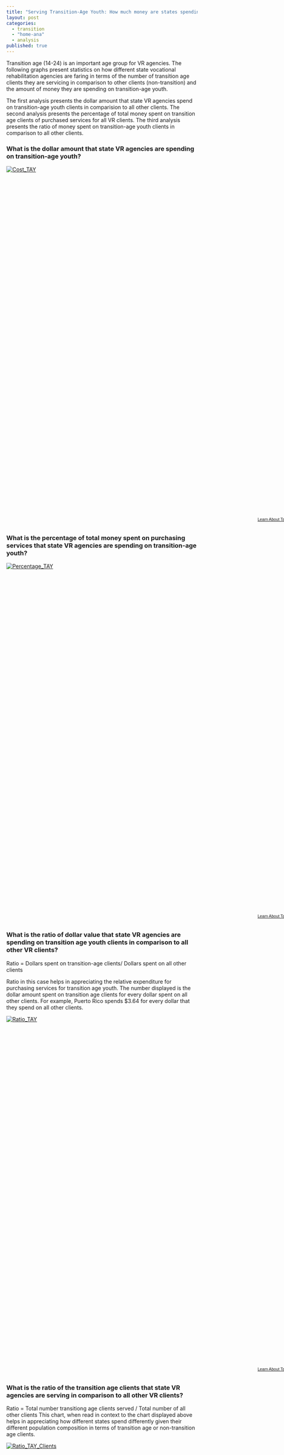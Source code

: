 ```yaml
---
title: "Serving Transition-Age Youth: How much money are states spending?"
layout: post
categories: 
  - transition
  - "home-ana"
  - analysis
published: true
---
```


Transition age (14-24) is an important age group for VR agencies. The following graphs present statistics on how different state vocational rehabilitation agencies are faring in terms of the number of transition age clients they are servicing in comparison to other clients (non-transition) and the amount of money they are spending on transition-age youth. 

The first analysis presents the dollar amount that state VR agencies spend on transition-age youth clients in comparision to all other clients. The second analysis presents the percentage of total money spent on transition age clients of purchased services for all VR clients. The third analysis presents the ratio of money spent on transition-age youth clients in comparison to all other clients. 

### What is the dollar amount that state VR agencies are spending on transition-age youth?

<script type='text/javascript' src='https://public.tableausoftware.com/javascripts/api/viz_v1.js'></script><div class='tableauPlaceholder' style='width: 768px; height: 924px;'><noscript><a href='#'><img alt='Cost_TAY ' src='https:&#47;&#47;public.tableausoftware.com&#47;static&#47;images&#47;TA&#47;TAY&#47;Cost_TAY&#47;1_rss.png' style='border: none' /></a></noscript><object class='tableauViz' width='768' height='924' style='display:none;'><param name='host_url' value='https%3A%2F%2Fpublic.tableausoftware.com%2F' /> <param name='site_root' value='' /><param name='name' value='TAY&#47;Cost_TAY' /><param name='tabs' value='no' /><param name='toolbar' value='yes' /><param name='static_image' value='https:&#47;&#47;public.tableausoftware.com&#47;static&#47;images&#47;TA&#47;TAY&#47;Cost_TAY&#47;1.png' /> <param name='animate_transition' value='yes' /><param name='display_static_image' value='yes' /><param name='display_spinner' value='yes' /><param name='display_overlay' value='yes' /><param name='display_count' value='yes' /></object></div><div style='width:768px;height:22px;padding:0px 10px 0px 0px;color:black;font:normal 8pt verdana,helvetica,arial,sans-serif;'><div style='float:right; padding-right:8px;'><a href='http://www.tableausoftware.com/public/about-tableau-products?ref=https://public.tableausoftware.com/views/TAY/Cost_TAY' target='_blank'>Learn About Tableau</a></div></div>

### What is the percentage of total money spent on purchasing services that state VR agencies are spending on transition-age youth?

<script type='text/javascript' src='https://public.tableausoftware.com/javascripts/api/viz_v1.js'></script><div class='tableauPlaceholder' style='width: 768px; height: 924px;'><noscript><a href='#'><img alt='Percentage_TAY ' src='https:&#47;&#47;public.tableausoftware.com&#47;static&#47;images&#47;TA&#47;TAY&#47;Percentage_TAY&#47;1_rss.png' style='border: none' /></a></noscript><object class='tableauViz' width='768' height='924' style='display:none;'><param name='host_url' value='https%3A%2F%2Fpublic.tableausoftware.com%2F' /> <param name='site_root' value='' /><param name='name' value='TAY&#47;Percentage_TAY' /><param name='tabs' value='no' /><param name='toolbar' value='yes' /><param name='static_image' value='https:&#47;&#47;public.tableausoftware.com&#47;static&#47;images&#47;TA&#47;TAY&#47;Percentage_TAY&#47;1.png' /> <param name='animate_transition' value='yes' /><param name='display_static_image' value='yes' /><param name='display_spinner' value='yes' /><param name='display_overlay' value='yes' /><param name='display_count' value='yes' /></object></div><div style='width:768px;height:22px;padding:0px 10px 0px 0px;color:black;font:normal 8pt verdana,helvetica,arial,sans-serif;'><div style='float:right; padding-right:8px;'><a href='http://www.tableausoftware.com/public/about-tableau-products?ref=https://public.tableausoftware.com/views/TAY/Percentage_TAY' target='_blank'>Learn About Tableau</a></div></div>

### What is the ratio of dollar value that state VR agencies are spending on transition age youth clients in comparison to all other VR clients?
 
Ratio = Dollars spent on transition-age clients/ Dollars spent on all other clients

Ratio in this case helps in appreciating the relative expenditure for purchasing services for transition age youth. The number displayed is the dollar amount spent on transition age clients for every dollar spent on all other clients. For example, Puerto Rico spends $3.64 for every dollar that they spend on all other clients.   


<script type='text/javascript' src='https://public.tableausoftware.com/javascripts/api/viz_v1.js'></script><div class='tableauPlaceholder' style='width: 768px; height: 924px;'><noscript><a href='#'><img alt='Ratio_TAY ' src='https:&#47;&#47;public.tableausoftware.com&#47;static&#47;images&#47;TA&#47;TAY&#47;Ratio_TAY&#47;1_rss.png' style='border: none' /></a></noscript><object class='tableauViz' width='768' height='924' style='display:none;'><param name='host_url' value='https%3A%2F%2Fpublic.tableausoftware.com%2F' /> <param name='site_root' value='' /><param name='name' value='TAY&#47;Ratio_TAY' /><param name='tabs' value='no' /><param name='toolbar' value='yes' /><param name='static_image' value='https:&#47;&#47;public.tableausoftware.com&#47;static&#47;images&#47;TA&#47;TAY&#47;Ratio_TAY&#47;1.png' /> <param name='animate_transition' value='yes' /><param name='display_static_image' value='yes' /><param name='display_spinner' value='yes' /><param name='display_overlay' value='yes' /><param name='display_count' value='yes' /></object></div><div style='width:768px;height:22px;padding:0px 10px 0px 0px;color:black;font:normal 8pt verdana,helvetica,arial,sans-serif;'><div style='float:right; padding-right:8px;'><a href='http://www.tableausoftware.com/public/about-tableau-products?ref=https://public.tableausoftware.com/views/TAY/Ratio_TAY' target='_blank'>Learn About Tableau</a></div></div>

### What is the ratio of the transition age clients that state VR agencies are serving in comparison to all other VR clients?

Ratio = Total number transitiong age clients served / Total number of all other clients
This chart, when read in context to the chart displayed above helps in appreciating how different states spend differently given their different population composition in terms of transition age or non-transition age clients.


<script type='text/javascript' src='https://public.tableausoftware.com/javascripts/api/viz_v1.js'></script><div class='tableauPlaceholder' style='width: 768px; height: 924px;'><noscript><a href='#'><img alt='Ratio_TAY_Clients ' src='https:&#47;&#47;public.tableausoftware.com&#47;static&#47;images&#47;TA&#47;TAY&#47;Ratio_TAY_Clients&#47;1_rss.png' style='border: none' /></a></noscript><object class='tableauViz' width='768' height='924' style='display:none;'><param name='host_url' value='https%3A%2F%2Fpublic.tableausoftware.com%2F' /> <param name='site_root' value='' /><param name='name' value='TAY&#47;Ratio_TAY_Clients' /><param name='tabs' value='no' /><param name='toolbar' value='yes' /><param name='static_image' value='https:&#47;&#47;public.tableausoftware.com&#47;static&#47;images&#47;TA&#47;TAY&#47;Ratio_TAY_Clients&#47;1.png' /> <param name='animate_transition' value='yes' /><param name='display_static_image' value='yes' /><param name='display_spinner' value='yes' /><param name='display_overlay' value='yes' /><param name='display_count' value='yes' /></object></div><div style='width:768px;height:22px;padding:0px 10px 0px 0px;color:black;font:normal 8pt verdana,helvetica,arial,sans-serif;'><div style='float:right; padding-right:8px;'><a href='http://www.tableausoftware.com/public/about-tableau-products?ref=https://public.tableausoftware.com/views/TAY/Ratio_TAY_Clients' target='_blank'>Learn About Tableau</a></div></div>